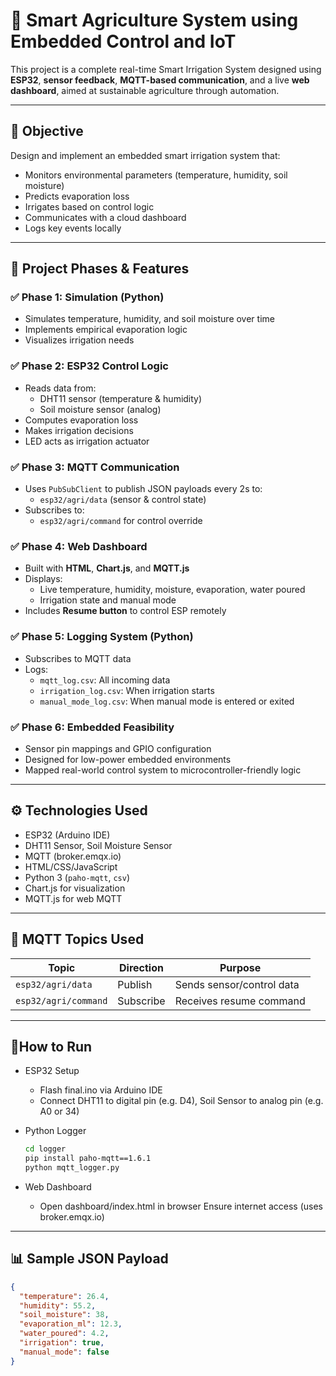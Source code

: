 # 🌱 Smart Agriculture System using Embedded Control and IoT

This project is a complete real-time Smart Irrigation System designed using **ESP32**, **sensor feedback**, **MQTT-based communication**, and a live **web dashboard**, aimed at sustainable agriculture through automation.

---

## 🎯 Objective

Design and implement an embedded smart irrigation system that:
- Monitors environmental parameters (temperature, humidity, soil moisture)
- Predicts evaporation loss
- Irrigates based on control logic
- Communicates with a cloud dashboard
- Logs key events locally

---

## 🔄 Project Phases & Features

### ✅ Phase 1: Simulation (Python)
- Simulates temperature, humidity, and soil moisture over time
- Implements empirical evaporation logic
- Visualizes irrigation needs

### ✅ Phase 2: ESP32 Control Logic
- Reads data from:
  - DHT11 sensor (temperature & humidity)
  - Soil moisture sensor (analog)
- Computes evaporation loss
- Makes irrigation decisions
- LED acts as irrigation actuator

### ✅ Phase 3: MQTT Communication
- Uses `PubSubClient` to publish JSON payloads every 2s to:
  - `esp32/agri/data` (sensor & control state)
- Subscribes to:
  - `esp32/agri/command` for control override

### ✅ Phase 4: Web Dashboard
- Built with **HTML**, **Chart.js**, and **MQTT.js**
- Displays:
  - Live temperature, humidity, moisture, evaporation, water poured
  - Irrigation state and manual mode
- Includes **Resume button** to control ESP remotely

### ✅ Phase 5: Logging System (Python)
- Subscribes to MQTT data
- Logs:
  - `mqtt_log.csv`: All incoming data
  - `irrigation_log.csv`: When irrigation starts
  - `manual_mode_log.csv`: When manual mode is entered or exited

### ✅ Phase 6: Embedded Feasibility
- Sensor pin mappings and GPIO configuration
- Designed for low-power embedded environments
- Mapped real-world control system to microcontroller-friendly logic

---

## ⚙️ Technologies Used

- ESP32 (Arduino IDE)
- DHT11 Sensor, Soil Moisture Sensor
- MQTT (broker.emqx.io)
- HTML/CSS/JavaScript
- Python 3 (`paho-mqtt`, `csv`)
- Chart.js for visualization
- MQTT.js for web MQTT

---

## 📡 MQTT Topics Used

| Topic                  | Direction | Purpose                  |
|------------------------|-----------|--------------------------|
| `esp32/agri/data`      | Publish   | Sends sensor/control data |
| `esp32/agri/command`   | Subscribe | Receives resume command   |

---

## 📌How to Run

- ESP32 Setup
  - Flash final.ino via Arduino IDE
  - Connect DHT11 to digital pin (e.g. D4), Soil Sensor to analog pin (e.g. A0 or 34)

- Python Logger
  ```bash
  cd logger
  pip install paho-mqtt==1.6.1
  python mqtt_logger.py

- Web Dashboard
  - Open dashboard/index.html in browser
Ensure internet access (uses broker.emqx.io)



---

## 📊 Sample JSON Payload

```json
{
  "temperature": 26.4,
  "humidity": 55.2,
  "soil_moisture": 38,
  "evaporation_ml": 12.3,
  "water_poured": 4.2,
  "irrigation": true,
  "manual_mode": false
}




